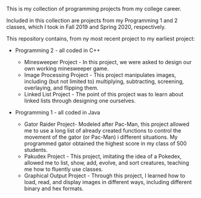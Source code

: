 This is my collection of programming projects from my college career.

Included in this collection are projects from my Programming 1 and 2 classes, which I took in Fall 2019 and Spring 2020, respectively.

This repository contains, from ny most recent project to my earliest project:
  * Programming 2 - all coded in C++
    * Minesweeper Project - In this project, we were asked to design our own working minesweeper game.
    * Image Processing Project - This project manipulates images, including (but not limited to) multiplying, subtracting, screening, overlaying, and flipping them.
    * Linked List Project - The point of this project was to learn about linked lists through designing one ourselves.
    
  * Programming 1 - all coded in Java
    * Gator Raider Project- Modeled after Pac-Man, this project allowed me to use a long list of already created functions to control the movement of the gator (or Pac-Man) i
      different situations. My programmed gator obtained the highest score in my class of 500 students.
    * Pakudex Project - This project, imitating the idea of a Pokedex, allowed me to list, show, add, evolve, and sort creatures, teaching me how to fluently use classes.
    * Graphical Output Project - Through this project, I learned how to load, read, and display images in different ways, including different binary and hex formats.
